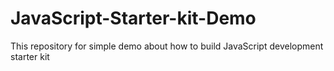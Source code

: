 # JavaScript-Starter-kit-Demo
This repository for simple demo about how to build JavaScript development starter kit 
